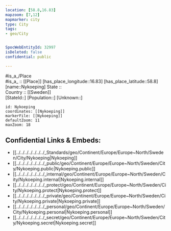 ```yaml
---
location: [58.8,16.83] 
mapzoom: [7,12] 
mapmarker: city 
type: City
tags:
- geo/City


SpocWebEntityId: 32997
isDeleted: false
confidential: public

---
```

#is_a_/Place  
#is_a_ :: [[Place]] 
[has_place_longitude::16.83] 
[has_place_latitude::58.8] 
[name::Nykoeping] 
State ::  
Country :: [[Sweden]]  
[StateId::] 
[Population::] 
[Unknown::] 


```leaflet
id: Nykoeping
coordinates: [[Nykoeping]] 
markerFile: [[Nykoeping]] 
defaultZoom: 11 
maxZoom: 18
```


## Confidential Links & Embeds: 
- [[../../../../../../../_Standards/geo/Continent/Europe/Europe~North/Sweden/City/Nykoeping|Nykoeping]] 
- [[../../../../../../../_public/geo/Continent/Europe/Europe~North/Sweden/City/Nykoeping.public|Nykoeping.public]] 
- [[../../../../../../../_internal/geo/Continent/Europe/Europe~North/Sweden/City/Nykoeping.internal|Nykoeping.internal]] 
- [[../../../../../../../_protect/geo/Continent/Europe/Europe~North/Sweden/City/Nykoeping.protect|Nykoeping.protect]] 
- [[../../../../../../../_private/geo/Continent/Europe/Europe~North/Sweden/City/Nykoeping.private|Nykoeping.private]] 
- [[../../../../../../../_personal/geo/Continent/Europe/Europe~North/Sweden/City/Nykoeping.personal|Nykoeping.personal]] 
- [[../../../../../../../_secret/geo/Continent/Europe/Europe~North/Sweden/City/Nykoeping.secret|Nykoeping.secret]] 
